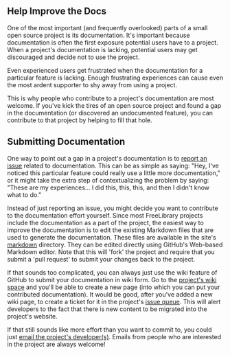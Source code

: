 ## Help Improve the Docs

One of the most important (and frequently overlooked) parts of a small open source project is its documentation.  It's important because documentation is often the first exposure potential users have to a project.  When a project's documentation is lacking, potential users may get discouraged and decide not to use the project.

Even experienced users get frustrated when the documentation for a particular feature is lacking.  Enough frustrating experiences can cause even the most ardent supporter to shy away from using a project.

This is why people who contribute to a project's documentation are most welcome.  If you've kick the tires of an open source project and found a gap in the documentation (or discovered an undocumented feature), you can contribute to that project by helping to fill that hole.

## Submitting Documentation

One way to point out a gap in a project's documentation is to <a href="https://github.com/ksclarke/${project.artifactId}/issues" title="Issues" target="_blank">report an issue</a> related to documentation.  This can be as simple as saying: "Hey, I've noticed this particular feature could really use a little more documentation," or it might take the extra step of contextualizing the problem by saying: "These are my experiences... I did this, this, this, and then I didn't know what to do."

Instead of just reporting an issue, you might decide you want to contribute to the documentation effort yourself.  Since most FreeLibrary projects include the documentation as a part of the project, the easiest way to improve the documentation is to edit the existing Markdown files that are used to generate the documentation.  These files are available in the site's <a href="https://github.com/ksclarke/${project.artifactId}/tree/master/src/site/markdown" target="_blank">markdown</a> directory.  They can be edited directly using GitHub's Web-based Markdown editor. Note that this will 'fork' the project and require that you submit a 'pull request' to submit your changes back to the project.

If that sounds too complicated, you can always just use the wiki feature of GitHub to submit your documentation in wiki form.  Go to the <a href="https://github.com/ksclarke/${project.artifactId}/wiki" target="_blank">project's wiki space</a> and you'll be able to create a new page (into which you can put your contributed documentation).  It would be good, after you've added a new wiki page, to create a ticket for it in the project's <a href="https://github.com/ksclarke/${project.artifactId}/issues" title="Issues" target="_blank">issue queue</a>. This will alert developers to the fact that there is new content to be migrated into the project's website.

If that still sounds like more effort than you want to commit to, you could just [email the project's developer(s)](team-list.html "email the project's developer(s)").  Emails from people who are interested in the project are always welcome!